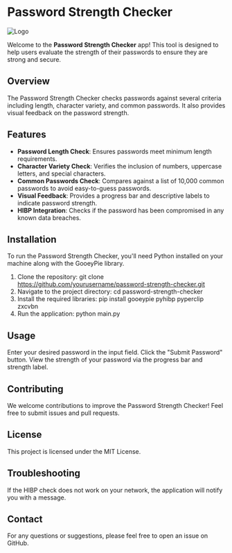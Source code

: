 # Password Strength Checker

![Logo](https://github.com/narruzza/Password-Checker/blob/master/DALL%C2%B7E%20June%203%20Logo%20for%20PassGuard.jpg?raw=true)

Welcome to the **Password Strength Checker** app! This tool is designed to help users evaluate the strength of their passwords to ensure they are strong and secure.

## Overview
The Password Strength Checker checks passwords against several criteria including length, character variety, and common passwords. It also provides visual feedback on the password strength.

## Features
- **Password Length Check**: Ensures passwords meet minimum length requirements.
- **Character Variety Check**: Verifies the inclusion of numbers, uppercase letters, and special characters.
- **Common Passwords Check**: Compares against a list of 10,000 common passwords to avoid easy-to-guess passwords.
- **Visual Feedback**: Provides a progress bar and descriptive labels to indicate password strength.
- **HIBP Integration**: Checks if the password has been compromised in any known data breaches.

## Installation
To run the Password Strength Checker, you'll need Python installed on your machine along with the GooeyPie library.

1. Clone the repository:
git clone https://github.com/yourusername/password-strength-checker.git
2. Navigate to the project directory:
cd password-strength-checker
3. Install the required libraries:
pip install gooeypie pyhibp pyperclip zxcvbn
4. Run the application:
python main.py

## Usage
Enter your desired password in the input field.
Click the "Submit Password" button.
View the strength of your password via the progress bar and strength label.

## Contributing
We welcome contributions to improve the Password Strength Checker! Feel free to submit issues and pull requests.

## License
This project is licensed under the MIT License.

## Troubleshooting
If the HIBP check does not work on your network, the application will notify you with a message.

## Contact
For any questions or suggestions, please feel free to open an issue on GitHub.

